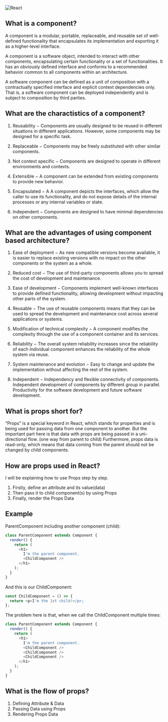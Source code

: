 ![React](https://miro.medium.com/max/2484/1*CeuWv9fCjD1uTiTuKytnBQ.png)

## What is a component?

A component is a modular, portable, replaceable, and reusable set of well-defined functionality that encapsulates its implementation and exporting it as a higher-level interface.

A component is a software object, intended to interact with other components, encapsulating certain functionality or a set of functionalities. It has an obviously defined interface and conforms to a recommended behavior common to all components within an architecture.

A software component can be defined as a unit of composition with a contractually specified interface and explicit context dependencies only. That is, a software component can be deployed independently and is subject to composition by third parties.

## What are the charactistics of a component?

1. Reusability − Components are usually designed to be reused in different situations in different applications. However, some components may be designed for a specific task.

1. Replaceable − Components may be freely substituted with other similar components.

1. Not context specific − Components are designed to operate in different environments and contexts.

1. Extensible − A component can be extended from existing components to provide new behavior.

1. Encapsulated − A A component depicts the interfaces, which allow the caller to use its functionality, and do not expose details of the internal processes or any internal variables or state.

1. Independent − Components are designed to have minimal dependencies on other components.

## What are the advantages of using component based architecture?
1. Ease of deployment − As new compatible versions become available, it is easier to replace existing versions with no impact on the other components or the system as a whole.

1. Reduced cost − The use of third-party components allows you to spread the cost of development and maintenance.

1. Ease of development − Components implement well-known interfaces to provide defined functionality, allowing development without impacting other parts of the system.

1. Reusable − The use of reusable components means that they can be used to spread the development and maintenance cost across several applications or systems.

1. Modification of technical complexity − A component modifies the complexity through the use of a component container and its services.

1. Reliability − The overall system reliability increases since the reliability of each individual component enhances the reliability of the whole system via reuse.

1. System maintenance and evolution − Easy to change and update the implementation without affecting the rest of the system.

1. Independent − Independency and flexible connectivity of components. Independent development of components by different group in parallel. Productivity for the software development and future software development.

## What is props short for?

“Props” is a special keyword in React, which stands for properties and is being used for passing data from one component to another.
But the important part here is that data with props are being passed in a uni-directional flow. (one way from parent to child)
Furthermore, props data is read-only, which means that data coming from the parent should not be changed by child components.

## How are props used in React?
I will be explaining how to use Props step by step.
1. Firstly, define an attribute and its value(data)
1. Then pass it to child component(s) by using Props
1. Finally, render the Props Data

## Example 
ParentComponent including another component (child):
``` javascript
class ParentComponent extends Component {  
  render() {
    return (
      <h1>
        I'm the parent component.
        <ChildComponent />
      </h1>
    );
  }
}
```
And this is our ChildComponent:
``` javascript
const ChildComponent = () => {  
  return <p>I'm the 1st child!</p>; 
};
```

The problem here is that, when we call the ChildComponent multiple times:
``` javascript
class ParentComponent extends Component {  
  render() {
    return (
      <h1>
        I'm the parent component.
        <ChildComponent />
        <ChildComponent />
        <ChildComponent />
      </h1>
    );
  }
}
```

## What is the flow of props?
1. Defining Attribute & Data
1. Passing Data using Props
1. Rendering Props Data
